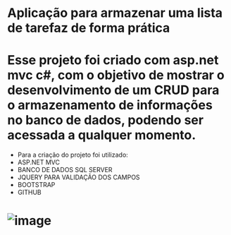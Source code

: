 # Aplicação para armazenar uma lista de tarefaz de forma prática

# Esse projeto foi criado com asp.net mvc c#, com o objetivo de mostrar o desenvolvimento de um CRUD para o armazenamento de informações no banco de dados, podendo ser acessada a qualquer momento.

* Para a criação do projeto foi utilizado:
* ASP.NET MVC
* BANCO DE DADOS SQL SERVER
* JQUERY PARA VALIDAÇÃO DOS CAMPOS
* BOOTSTRAP
* GITHUB

# ![image](https://github.com/luizmarcelolm/Lista-de-tarefas-Asp.net-MVC/assets/109484017/e3e4bdfe-31ac-4941-8224-d3b974b1b4d8)
